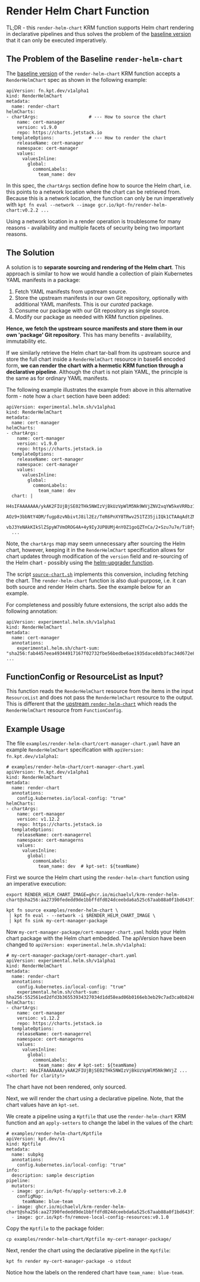 # Render Helm Chart Function

TL;DR - this `render-helm-chart` KRM function supports Helm chart
rendering in declarative pipelines and thus solves the problem of the
[baseline version](https://catalog.kpt.dev/render-helm-chart/v0.2/)
that it can only be executed imperatively.

## The Problem of the Baseline `render-helm-chart`

The [baseline
version](https://catalog.kpt.dev/render-helm-chart/v0.2/) of the
`render-helm-chart` KRM function accepts a `RenderHelmChart` spec as
shown in the following example:

```
apiVersion: fn.kpt.dev/v1alpha1
kind: RenderHelmChart
metadata:
  name: render-chart
helmCharts:
- chartArgs:                   # --- How to source the chart
    name: cert-manager
    version: v1.9.0
    repo: https://charts.jetstack.io
  templateOptions:             # --- How to render the chart
    releaseName: cert-manager
    namespace: cert-manager
    values:
      valuesInline:
        global:
          commonLabels:
            team_name: dev
```

In this spec, the `chartArgs` section define how to source the Helm
chart, i.e. this points to a network location where the chart can be
retrieved from. Because this is a network location, the function can
only be run imperatively with `kpt fn eval --network --image
gcr.io/kpt-fn/render-helm-chart:v0.2.2 ...`

Using a network location in a render operation is troublesome for many
reasons - availability and multiple facets of security being two
important reasons.

## The Solution

A solution is to **separate sourcing and rendering of the Helm
chart**.  This approach is similar to how we would handle a collection
of plain Kubernetes YAML manifests in a package:

1. Fetch YAML manifests from upstream source.
2. Store the upstream manifests in our own Git repository, optionally with
   additional YAML manifests. This is our *curated* package.
3. Consume our package with our Git repository as single source.
4. Modify our package as needed with KRM function pipelines.

**Hence, we fetch the upstream source manifests and store them in our
own 'package' Git repository**. This has many benefits - availability,
immutability etc.

If we similarly retrieve the Helm chart tar-ball from its upstream
source and store the full chart inside a `RenderHelmChart` resource in
base64 encoded form, **we can render the chart with a hermetic KRM
function through a declarative pipeline**. Although the chart is not
plain YAML, the principle is the same as for ordinary YAML manifests.

The following example illustrates the example from above in this
alternative form - note how a `chart` section have been added:

```
apiVersion: experimental.helm.sh/v1alpha1
kind: RenderHelmChart
metadata:
  name: cert-manager
helmCharts:
- chartArgs:
    name: cert-manager
    version: v1.9.0
    repo: https://charts.jetstack.io
  templateOptions:
    releaseName: cert-manager
    namespace: cert-manager
    values:
      valuesInline:
        global:
          commonLabels:
            team_name: dev
  chart: |
    H4sIFAAAAAAA/ykAK2FIUjBjSE02THk5NWIzVjBkUzVpWlM5Nk9WVjZNV2xqYW5keVRRbz1IZWxt
    AOz9+3bbNtY4DM/fugp8zvNbivtJ8il2Ez/TeR6PnXY8TRwv251TZ35jiIQk1CTAAqAdtZN7ea/l
    vbJ3YeNAkKIkSlZSpyW7VmOROG4A+4y9IyJUP8UMj4nYOZ1goQZTnCa/2+Szu7u7e/TiBfy7u7tb
  ...
```

Note, the `chartArgs` map may seem unnecessary after sourcing the Helm
chart, however, keeping it in the `RenderHelmChart` specification
allows for chart updates through modification of the `version` field
and re-sourcing of the Helm chart - possibly using the [helm-upgrader
function](docs/helm-upgrader.md).

The script [`source-chart.sh`](source-chart.sh) implements this
conversion, including fetching the chart. The `render-helm-chart`
function is also dual-purpose, i.e. it can both source and render Helm
charts. See the example below for an example.

For completeness and possibly future extensions, the script also adds
the following annotation:

```
apiVersion: experimental.helm.sh/v1alpha1
kind: RenderHelmChart
metadata:
  name: cert-manager
  annotations:
    experimental.helm.sh/chart-sum: "sha256:fab4457eea49344917167f02732fbe56bedbe6ae1935dace8db3fac34d672e85"
...
```

## FunctionConfig or ResourceList as Input?

This function reads the `RenderHelmChart` resource from the items in
the input `ResourceList` and does not pass the `RenderHelmChart`
resource to the output. This is different that the [upstream
`render-helm-chart`](https://catalog.kpt.dev/render-helm-chart/v0.2/)
which reads the `RenderHelmChart` resource from `FunctionConfig`.

## Example Usage

The file `examples/render-helm-chart/cert-manager-chart.yaml` have an
example `RenderHelmChart` specification with `apiVersion:
fn.kpt.dev/v1alpha1`:

```
# examples/render-helm-chart/cert-manager-chart.yaml
apiVersion: fn.kpt.dev/v1alpha1
kind: RenderHelmChart
metadata:
  name: render-chart
  annotations:
    config.kubernetes.io/local-config: "true"
helmCharts:
- chartArgs:
    name: cert-manager
    version: v1.12.2
    repo: https://charts.jetstack.io
  templateOptions:
    releaseName: cert-managerrel
    namespace: cert-managerns
    values:
      valuesInline:
        global:
          commonLabels:
            team_name: dev  # kpt-set: ${teamName}
```

First we source the Helm chart using the `render-helm-chart` function using an imperative execution:

```
export RENDER_HELM_CHART_IMAGE=ghcr.io/michaelvl/krm-render-helm-chart@sha256:aa27390fededd9de1bbffdfd024dceebda6a525c67aab88a0f1bd643f17964f2

kpt fn source examples/render-helm-chart \
 | kpt fn eval - --network -i $RENDER_HELM_CHART_IMAGE \
 | kpt fn sink my-cert-manager-package
```

Now `my-cert-manager-package/cert-manager-chart.yaml` holds your Helm
chart package with the Helm chart embedded. The apiVersion have been
changed to `apiVersion: experimental.helm.sh/v1alpha1`:

```
# my-cert-manager-package/cert-manager-chart.yaml
apiVersion: experimental.helm.sh/v1alpha1
kind: RenderHelmChart
metadata:
  name: render-chart
  annotations:
    config.kubernetes.io/local-config: "true"
    experimental.helm.sh/chart-sum: sha256:552561ed2dfd3b36553934327034d1dd58ead06b0166eb3eb29c7ad3ca0b8248
helmCharts:
- chartArgs:
    name: cert-manager
    version: v1.12.2
    repo: https://charts.jetstack.io
  templateOptions:
    releaseName: cert-managerrel
    namespace: cert-managerns
    values:
      valuesInline:
        global:
          commonLabels:
            team_name: dev # kpt-set: ${teamName}
  chart: H4sIFAAAAAAA/ykAK2FIUjBjSE02THk5NWIzVjBkUzVpWlM5Nk9WVjZ ... <shorted for clarity!>
```

The chart have not been rendered, only sourced.

Next, we will render the chart using a declarative pipeline. Note,
that the chart values have an `kpt-set`.

We create a pipeline using a `Kptfile` that use the
`render-helm-chart` KRM function and an `apply-setters` to change the
label in the values of the chart:

```
# examples/render-helm-chart/Kptfile
apiVersion: kpt.dev/v1
kind: Kptfile
metadata:
  name: subpkg
  annotations:
    config.kubernetes.io/local-config: "true"
info:
  description: sample description
pipeline:
  mutators:
  - image: gcr.io/kpt-fn/apply-setters:v0.2.0
    configMap:
      teamName: blue-team
  - image: ghcr.io/michaelvl/krm-render-helm-chart@sha256:aa27390fededd9de1bbffdfd024dceebda6a525c67aab88a0f1bd643f17964f2
  - image: gcr.io/kpt-fn/remove-local-config-resources:v0.1.0
```

Copy the `Kptfile` to the package folder:

```
cp examples/render-helm-chart/Kptfile my-cert-manager-package/
```

Next, render the chart using the declarative pipeline in the
`Kptfile`:

```
kpt fn render my-cert-manager-package -o stdout
```

Notice how the labels on the rendered chart have `team_name: blue-team`.
